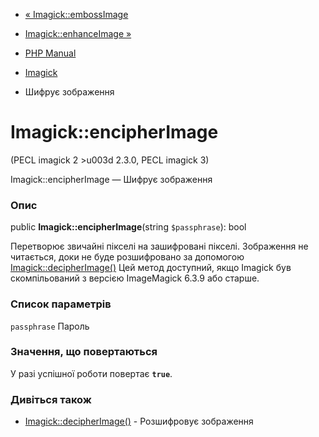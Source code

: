 - [« Imagick::embossImage](imagick.embossimage.md)
- [Imagick::enhanceImage »](imagick.enhanceimage.md)

- [PHP Manual](index.md)
- [Imagick](class.imagick.md)
- Шифрує зображення

# Imagick::encipherImage

(PECL imagick 2 \>u003d 2.3.0, PECL imagick 3)

Imagick::encipherImage — Шифрує зображення

### Опис

public **Imagick::encipherImage**(string `$passphrase`): bool

Перетворює звичайні пікселі на зашифровані пікселі. Зображення не
читається, доки не буде розшифровано за допомогою
[Imagick::decipherImage()](imagick.decipherimage.md) Цей метод
доступний, якщо Imagick був скомпільований з версією ImageMagick 6.3.9 або
старше.

### Список параметрів

`passphrase`
Пароль

### Значення, що повертаються

У разі успішної роботи повертає **`true`**.

### Дивіться також

- [Imagick::decipherImage()](imagick.decipherimage.md) -
Розшифровує зображення
